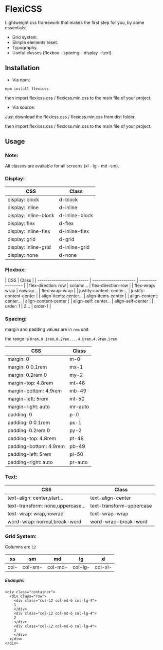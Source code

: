 # FlexiCSS

Lightweight css framework that makes the first step for you, by some essentials:

- Grid system.
- Simple elements reset.
- Typography.
- Useful classes (flexbox - spacing - display - text).

## Installation

- Via npm:

```
npm install flexicss
```

then import flexicss.css / flexicss.min.css to the main file of your project.

- Via source:

Just download the flexicss.css / flexicss.min.css from dist folder.

then import flexicss.css / flexicss.min.css to the main file of your project.

## Usage

### Note:

All classes are available for all screens (xl - lg - md -sm).

### Display:

| CSS                   | Class          |
| --------------------- | -------------- |
| display: block        | d-block        |
| display: inline       | d-inline       |
| display: inline-block | d-inline-block |
| display: flex         | d-flex         |
| display: inline-flex  | d-inline-flex  |
| display: grid         | d-grid         |
| display: inline-grid  | d-inline-grid  |
| display: none         | d-none         |

### Flexbox:

| CSS                        | Class                  |
| -------------------------- | ---------------------- | ------------------ |
| flex-direction: row        | column...              | flex-direction-row |
| flex-wrap: wrap            | nowrap...              | flex-wrap-wrap     |
| justify-content: center... | justify-content-center |
| align-items: center...     | align-items-center     |
| align-content: center...   | align-content-center   |
| align-self: center...      | align-self-center      |
| order: 1                   | 2...                   | order-1            |

### Spacing:

margin and padding values are in `rem` unit.

the range is `0rem,0.1rem,0.2rem....4.8rem,4.9rem,5rem`

| CSS                    | Class   |
| ---------------------- | ------- |
| margin: 0              | m-0     |
| margin: 0 0.1rem       | mx-1    |
| margin: 0.2rem 0       | my-2    |
| margin-top: 4.8rem     | mt-48   |
| margin-bottom: 4.9rem  | mb-49   |
| margin-left: 5rem      | ml-50   |
| margin-right: auto     | mr-auto |
| padding: 0             | p-0     |
| padding: 0 0.1rem      | px-1    |
| padding: 0.2rem 0      | py-2    |
| padding-top: 4.8rem    | pt-48   |
| padding-bottom: 4.9rem | pb-49   |
| padding-left: 5rem     | pl-50   |
| padding-right: auto    | pr-auto |

### Text:

| CSS                               | Class                    |
| --------------------------------- | ------------------------ |
| text-align: center,start...       | text-align-center        |
| text-transform: none,uppercase... | text-transform-uppercase |
| text-wrap: wrap,nowrap            | text-wrap-wrap           |
| word-wrap: normal,break-word      | word-wrap-break-word     |

### Grid System:

Columns are `12`

| xs   | sm      | md      | lg      | xl      |
| ---- | ------- | ------- | ------- | ------- |
| col- | col-sm- | col-md- | col-lg- | col-xl- |

##### Example:

```
<div class="container">
  <div class="row">
    <div class="col-12 col-md-6 col-lg-4">
    1
    </div>
    <div class="col-12 col-md-6 col-lg-4">
    2
    </div>
    <div class="col-12 col-md-6 col-lg-4">
    3
    </div>
  </div>
</div>
```
